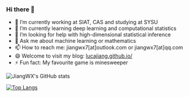 ### Hi there 👋

<!--
**LucaJiang/lucajiang** is a ✨ _special_ ✨ repository because its `README.md` (this file) appears on your GitHub profile.
-->

- 🔭 I’m currently working at SIAT, CAS and studying at SYSU
- 🌱 I’m currently learning deep learning and computational statistics
- 🤔 I’m looking for help with high-dimensional statistical inference
- 💬 Ask me about machine learning or mathematics
- 📫 How to reach me: jiangwx7[at]outlook.com or jiangwx7[at]qq.com
- 😄 Welcome to visit my blog: [lucajiang.github.io/](https://lucajiang.github.io/)
- ⚡ Fun fact: My favourite game is minesweeper

![JiangWX's GitHub stats](https://github-readme-stats.vercel.app/api?username=lucajiang&theme=tokyonight&show_icons=true)

 [![Top Langs](https://github-readme-stats.vercel.app/api/top-langs/?username=lucajiang&layout=compact&hide=html,css)](https://github.com/anuraghazra/github-readme-stats)
<!--
都是HTML T_T，博客占比太大了
那就只好隐藏了嘿！
-->
